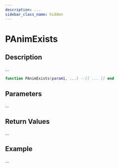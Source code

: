 ```yaml
---
description: ...
sidebar_class_name: hidden
---
```


# PAnimExists

## Description

...

```lua
function PAnimExists(param1, ...) --[[ ... ]] end
```

## Parameters

...

## Return Values

...

## Example

...

